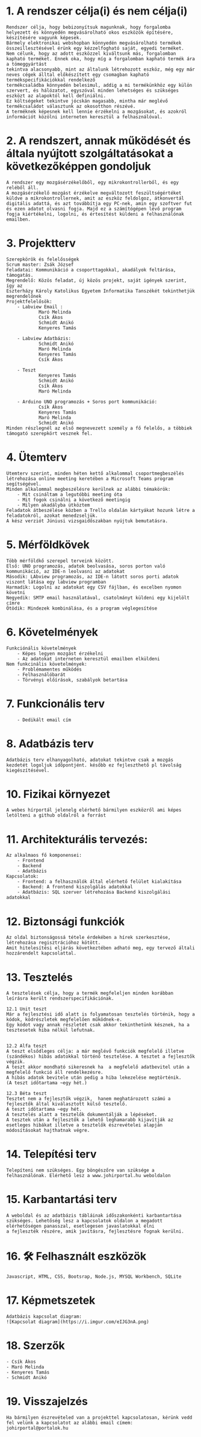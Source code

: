# 1. A rendszer célja(i) és nem célja(i)
	Rendszer célja, hogy bebizonyítsuk magunknak, hogy forgalomba helyezett és könnyedén megvásárolható okos eszközök építésére, készítésére vagyunk képesek.
	Bármely elektronikai webshopban könnyedén megvásárolható termékek összeillesztésével érünk egy kézzelfogható saját, egyedi terméket. 
	Nem célunk, hogy az adott eszközzel kiváltsunk más, forgalomban kapható terméket. Ennek oka, hogy míg a forgalomban kapható termék ára a tömeggyártást
	tekintva alacsonyabb, mint az általunk létrehozott eszköz, még egy már neves cégek álltal előkészített egy csomagban kapható termékspecifikációkkal rendelkező
	termékcsaládba könnyedén belesimul, addig a mi termékünkhöz egy külön szervert, és hálózatot, egyszóval minden lehetséges és szükséges eszközt az alapoktól kell definiálni.
	Ez költségeket tekintve jócskán magasabb, mintha már meglévő termékcsaládot választunk az okosotthon részévé.
	A terméknek képesnek kell lennie érzékelni a mozgásokat, és azokról információt közölni interneten keresztül a felhasználóval.

# 2. A rendszert, annak működését és általa nyújtott szolgáltatásokat a következőképpen gondoljuk
	A rendszer egy mozgásérzékelőből, egy mikrokontrollerből, és egy reléből áll. 
	A mozgásérzékelő mozgást érzékelve megváltozott feszültségértéket küldve a mikrokontrollernek, amit az eszköz feldolgoz, átkonvertál digitális adattá, és azt továbbítja egy PC-nek, amin egy szoftver fut és ezen adatot olvasni fogja. Majd ez a számítógépen lévő program fogja kiértékelni, logolni, és értesítést küldeni a felhasználónak emailben. 
	
# 3. Projektterv
	Szerepkörök és felelősségek
	Scrum master: Zsák József
	Feladatai: Kommunikáció a csoporttagokkal, akadályok feltárása, támogatás.
	Megrendelő: Közös feladat, új közös projekt, saját igények szerint, így az 
	Eszterházy Károly Katolikus Egyetem Informatika Tanszékét tekinthetjük megrendelőnek
	Projektfelelősök:
		- Labview Email : 	
				Maró Melinda
				Csík Ákos
				Schmidt Anikó
				Kenyeres Tamás

		- Labview Adatbázis: 	
				Schmidt Anikó 
				Maró Melinda
				Kenyeres Tamás
				Csík Ákos

		- Teszt 	
				Kenyeres Tamás
				Schmidt Anikó
				Csík Ákos
				Maró Melinda

		- Arduino UNO programozás + Soros port kommunikáció:	
				Csík Ákos
				Kenyeres Tamás
				Maró Melinda
				Schmidt Anikó
	Minden részlegnél az első megnevezett személy a fő felelős, a többiek támogató szerepkört vesznek fel.      

# 4. Ütemterv
	Ütemterv szerint, minden héten kettő alkalommal csoportmegbeszélés létrehozása online meeting keretében a Microsoft Teams program segítségével.
	Minden alkalommal megbeszélésre kerülnek az alábbi témakörök:
		- Mit csináltam a legutóbbi meeting óta
		- Mit fogok csinálni a következő meetingig
		- Milyen akadályba ütköztem
	Feladatok átbeszélése közben a Trello oldalán kártyákat hozunk létre a feladatokról, azokat menedzseljük. 
	A kész verziót Júniusi vizsgaidőszakban nyújtuk bemutatásra. 

# 5. Mérföldkövek
	Több mérföldkő szerepel terveink között. 
    Első: UNO programozás, adatok beolvasása, soros porton való kommunikáció, az IDE-n leolvasni az adatokat
    Második: LAbview programozás, az IDE-n látott soros porti adatok viszont látása egy labview programban
    Harmadik: Logolni az adatokat egy CSV fájlban, és excelben nyomon követni
    Negyedik: SMTP email használatával, csatolmányt küldeni egy kijelölt címre
    Ötödik: Mindezek kombinálása, és a program véglegesítése

# 6. Követelmények
	Funkciónális követelmények
        - Képes legyen mozgást érzékelni
        - Az adatokat interneten keresztül emailben elküldeni
	Nem funkcinális követelmények:
		- Problémamentes működés
		- Felhasználóbarát 
		- Törvényi előírások, szabályok betartása

# 7. Funkcionális terv
        - Dedikált email cím

# 8. Adatbázis terv
    Adatbázis terv elhanyagolható, adatokat tekintve csak a mozgás kezdetét logoljuk időpontjént. később ez fejleszthető pl távolság kiegészítésével.

# 10. Fizikai környezet
	A webes hírportál jelenelg elérhető bármilyen eszközről ami képes letölteni a github oldalról a forrást

# 11. Architekturális tervezés:
	Az alkalmaos fő komponensei:
		- Frontend
		- Backend
		- Adatbázis
	Kapcsolatok:
		- Frontend: a felhasználók által elérhető felület kialakítása
		- Backend: A frontend kiszolgálás adatokkal
		- Adatbázis: SQL szerver létrehozása Backend kiszolgálási adatokkal

# 12. Biztonsági funkciók
	Az oldal biztonságossá tétele érdekében a hírek szerkesztése, létrehozása regisztrációhoz kötött.
	Amit hitelesítési eljárás következtében adható meg, egy tervező általi hozzárendelt kapcsolattal.

# 13. Tesztelés
	A tesztelések célja, hogy a termék megfeleljen minden korábban leírásra került rendszerspecifikációnak.
	
	12.1 Unit teszt
	Már a fejlesztési idő alatt is folyamatosan tesztelés történik, hogy a kódok, kódrészletek megfelelően működnek-e.
	Egy kódot vagy annak részletét csak akkor tekinthetünk késznek, ha a tesztesetek hiba nélkül lefutnak.


	12.2 Alfa teszt
	A teszt elsődleges célja: a már meglévő funkciók megfelelő illetve (szándékos) hibás adatokkal történő tesztelése. A tesztet a fejlesztők végzik.
	A teszt akkor mondható sikeresnek ha  a megfelelő adatbevitel után a megfelelő funkció áll rendelkezésre. 
	A hibás adatok bevitele után pedig a hiba lekezelése megtörténik.
	(A teszt időtartama ~egy hét.)

	12.3 Béta teszt
	Tesztet nem a fejlesztők végzik,  hanem meghatározott számú a fejlesztők által kiválasztott külső tesztelő.
	A teszt időtartama ~egy hét.
	A tesztelés alatt a tesztelők dokumentálják a lépéseket.
	A tesztek után a fejlesztők a lehető leghamarabb kijavítják az esetleges hibákat illetve a tesztelők észrevételei alapján módosításokat hajthatnak végre.

# 14. Telepítési terv
	Telepíteni nem szükséges. Egy böngészőre van szüksége a felhasználónak. Elérhető lesz a www.johirportal.hu weboldalon

# 15. Karbantartási terv
	A weboldal és az adatbázis tábláinak időszakonkénti karbantartása szükséges. Lehetőség lesz a kapcsolatok oldalon a megadott elérhetőségen panasszal, esetlegesen javaslatokkal élni
	a fejleszték részére, amik javításra, fejlesztésre fognak kerülni. 




# 16. 🛠 Felhasznált eszközök
	Javascript, HTML, CSS, Bootsrap, Node.js, MYSQL Workbench, SQLite

# 17. Képmetszetek

	Adatbázis kapcsolat diagram:
	![Kapcsolat diagram](https://i.imgur.com/eIJG3nA.png)


# 18. Szerzők

	- Csík Ákos
	- Maró Melinda
	- Kenyeres Tamás
	- Schmidt Anikó
# 19. Visszajelzés

	Ha bármilyen észrevételed van a projekttel kapcsolatosan, kérünk vedd fel velünk a kapcsolatot az alábbi email címem:
	johirportal@portalok.hu

